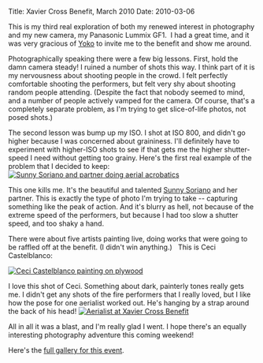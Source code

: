 Title: Xavier Cross Benefit, March 2010
Date: 2010-03-06

This is my third real exploration of both my renewed interest in
photography and my new camera, my Panasonic Lummix GF1.  I had a great
time, and it was very gracious of
[Yoko](http://www.yokomorimoto.com/) to invite me to the benefit and show me around.

Photographically speaking there were a few big lessons. First, hold the
damn camera steady! I ruined a number of shots this way. I think part of
it is my nervousness about shooting people in the crowd. I felt
perfectly comfortable shooting the performers, but felt very shy about
shooting random people attending. (Despite the fact that nobody seemed
to mind, and a number of people actively vamped for the camera. Of
course, that's a completely separate problem, as I'm trying to get
slice-of-life photos, not posed shots.)

The second lesson was bump up my ISO. I shot at ISO 800, and didn't go
higher because I was concerned about graininess. I'll definitely have to
experiment with higher-ISO shots to see if that gets me the higher
shutter-speed I need without getting too grainy. Here's the first real
example of the problem that I decided to keep: 
[![Sunny Soriano and partner doing aerial acrobatics](/galleries/xavier-cross-benefit/content/images/large/P1000545.jpg)](/galleries/xavier-cross-benefit/content/P1000545_large.html)

This one kills me. It's
the beautiful and talented [Sunny Soriano](http://sunnysoriano.com/) and
her partner. This is exactly the type of photo I'm trying to
take -- capturing something like the peak of action. And it's blurry as
hell, not because of the extreme speed of the performers, but because I
had too slow a shutter speed, and too shaky a hand.

There were about five artists painting live, doing works that were going
to be raffled off at the benefit. (I didn't win anything.)   This is
Ceci Castelblanco: 

[![Ceci Castelblanco painting on plywood](/galleries/xavier-cross-benefit/content/images/large/P1000640.jpg)](/galleries/xavier-cross-benefit/content/P1000640_large.html)

I love this shot of Ceci. Something about dark, painterly tones really gets
me. I didn't get any shots of the fire performers that I really loved, but I like how
the pose for one aerialist worked out. He's hanging by a strap around
the back of his
head!
[![Aerialist at Xavier Cross Benefit](/galleries/xavier-cross-benefit/content/images/large/P1000789.jpg)](/galleries/xavier-cross-benefit/content/P1000789_large.html)

All in all it was a blast, and I'm really glad I went. I hope there's an
equally interesting photography adventure this coming weekend!

Here's the [full gallery for this event](/galleries/xavier-cross-benefit/index.html).
